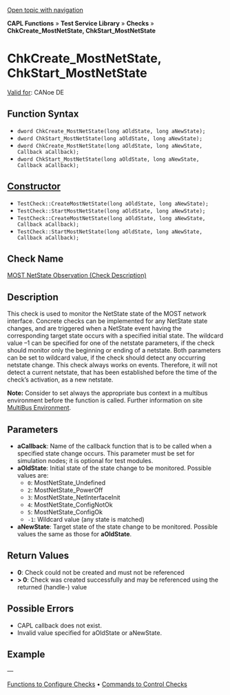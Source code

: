 [Open topic with navigation](../../../../../CANoeDEFamily.htm#Topics/CAPLFunctions/Test/Functions/CAPLfunctionChkCreateMostNetState.md)

**CAPL Functions** » **Test Service Library** » **Checks** » **ChkCreate_MostNetState, ChkStart_MostNetState**

# ChkCreate_MostNetState, ChkStart_MostNetState

[Valid for](../../../Shared/FeatureAvailability.md): CANoe DE

## Function Syntax

- `dword ChkCreate_MostNetState(long aOldState, long aNewState);`
- `dword ChkStart_MostNetState(long aOldState, long aNewState);`
- `dword ChkCreate_MostNetState(long aOldState, long aNewState, Callback aCallback);`
- `dword ChkStart_MostNetState(long aOldState, long aNewState, Callback aCallback);`

## [Constructor](../../../Shared/CAPL/General/ClassesAndObjects.md)

- `TestCheck::CreateMostNetState(long aOldState, long aNewState);`
- `TestCheck::StartMostNetState(long aOldState, long aNewState);`
- `TestCheck::CreateMostNetState(long aOldState, long aNewState, Callback aCallback);`
- `TestCheck::StartMostNetState(long aOldState, long aNewState, Callback aCallback);`

## Check Name

[MOST NetState Observation (Check Description)](../../../TestCommands/CheckDescriptions/CDMOSTNetStateObservation.md)

## Description

This check is used to monitor the NetState state of the MOST network interface. Concrete checks can be implemented for any NetState state changes, and are triggered when a NetState event having the corresponding target state occurs with a specified initial state. The wildcard value –1 can be specified for one of the netstate parameters, if the check should monitor only the beginning or ending of a netstate. Both parameters can be set to wildcard value, if the check should detect any occurring netstate change. This check always works on events. Therefore, it will not detect a current netstate, that has been established before the time of the check’s activation, as a new netstate.

**Note:** Consider to set always the appropriate bus context in a multibus environment before the function is called. Further information on site [MultiBus Environment](../../../Shared/CAPL/General/TestMultiBusEnvironment.md).

## Parameters

- **aCallback**: Name of the callback function that is to be called when a specified state change occurs. This parameter must be set for simulation nodes; it is optional for test modules.
- **aOldState**: Initial state of the state change to be monitored. Possible values are:
  - `0`: MostNetState_Undefined
  - `2`: MostNetState_PowerOff
  - `3`: MostNetState_NetInterfaceInit
  - `4`: MostNetState_ConfigNotOk
  - `5`: MostNetState_ConfigOk
  - `-1`: Wildcard value (any state is matched)
- **aNewState**: Target state of the state change to be monitored. Possible values the same as those for **aOldState**.

## Return Values

- **0**: Check could not be created and must not be referenced
- **> 0**: Check was created successfully and may be referenced using the returned (handle-) value

## Possible Errors

- CAPL callback does not exist.
- Invalid value specified for aOldState or aNewState.

## Example

—

[Functions to Configure Checks](../CAPLfunctionsTSLConfigurationFunctions.md) • [Commands to Control Checks](../CAPLfunctionsTSLCheckControlCommands.md)
